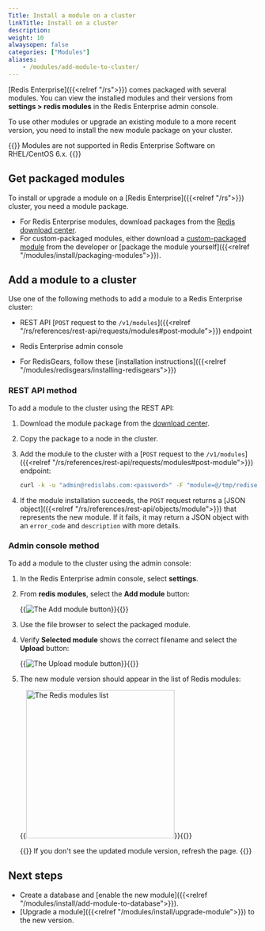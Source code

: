 ```yaml
---
Title: Install a module on a cluster
linkTitle: Install on a cluster
description:
weight: 10
alwaysopen: false
categories: ["Modules"]
aliases:
    - /modules/add-module-to-cluster/
---
```


[Redis Enterprise]({{<relref "/rs">}}) comes packaged with several modules. You can view the installed modules and their versions from **settings > redis modules** in the Redis Enterprise admin console.

To use other modules or upgrade an existing module to a more recent version, you need to install the new module package on your cluster.

{{<note>}}
Modules are not supported in Redis Enterprise Software on RHEL/CentOS 6.x.
{{</note>}}

## Get packaged modules

To install or upgrade a module on a [Redis Enterprise]({{<relref "/rs">}}) cluster, you need a module package.

- For Redis Enterprise modules, download packages from the [Redis download center](https://redislabs.com/download-center/modules/).
- For custom-packaged modules, either download a [custom-packaged module](https://redislabs.com/community/redis-modules-hub/) from the developer or [package the module yourself]({{<relref "/modules/install/packaging-modules">}}).

## Add a module to a cluster

Use one of the following methods to add a module to a Redis Enterprise cluster:

- REST API [`POST` request to the `/v1/modules`]({{<relref "/rs/references/rest-api/requests/modules#post-module">}}) endpoint

- Redis Enterprise admin console

- For RedisGears, follow these [installation instructions]({{<relref "/modules/redisgears/installing-redisgears">}})

### REST API method

To add a module to the cluster using the REST API:

1. Download the module package from the [download center](https://redis.com/redis-enterprise-software/download-center/modules/).

1. Copy the package to a node in the cluster.

1. Add the module to the cluster with a [`POST` request to the `/v1/modules`]({{<relref "/rs/references/rest-api/requests/modules#post-module">}}) endpoint:

    ```sh
    curl -k -u "admin@redislabs.com:<password>" -F "module=@/tmp/redisearch.Linux-ubuntu16.04-x86_64.2.2.6.zip" https://localhost:9443/v1/modules
    ```

1. If the module installation succeeds, the `POST` request returns a [JSON object]({{<relref "/rs/references/rest-api/objects/module">}}) that represents the new module. If it fails, it may return a JSON object with an `error_code` and `description` with more details.

### Admin console method

To add a module to the cluster using the admin console:

1. In the Redis Enterprise admin console, select **settings**.
1. From **redis modules**, select the **Add module** button:

    {{<image filename="images/rs/button-add-module.png" alt="The Add module button">}}{{</image>}}

1. Use the file browser to select the packaged module.
1. Verify **Selected module** shows the correct filename and select the **Upload** button:

    {{<image filename="images/rs/button-upload-module.png" alt="The Upload module button">}}{{</image>}}

1. The new module version should appear in the list of Redis modules:


    {{<image filename="images/rs/settings-modules-list.png" width="300px" alt="The Redis modules list">}}{{</image>}}

    {{<note>}}
If you don't see the updated module version, refresh the page.
    {{</note>}}

## Next steps

- Create a database and [enable the new module]({{<relref "/modules/install/add-module-to-database">}}).
- [Upgrade a module]({{<relref "/modules/install/upgrade-module">}}) to the new version.